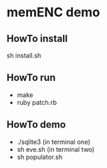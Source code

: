 # memENC demo

HowTo install
-----------------
sh install.sh

HowTo run
-----------------
- make
- ruby patch.rb

HowTo demo
-----------------
- ./sqlite3 (in terminal one)
- sh eve.sh (in terminal two)
- sh populator.sh
